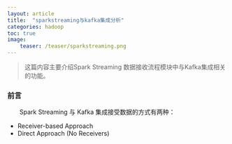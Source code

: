 ```yaml
---
layout: article
title:  "sparkstreaming与kafka集成分析"
categories: hadoop
toc: true
image:
    teaser: /teaser/sparkstreaming.png
---
```


> 这篇内容主要介绍Spark Streaming 数据接收流程模块中与Kafka集成相关的功能。




### 前言
&emsp;&emsp;Spark Streaming 与 Kafka 集成接受数据的方式有两种：
* Receiver-based Approach
* Direct Approach (No Receivers)